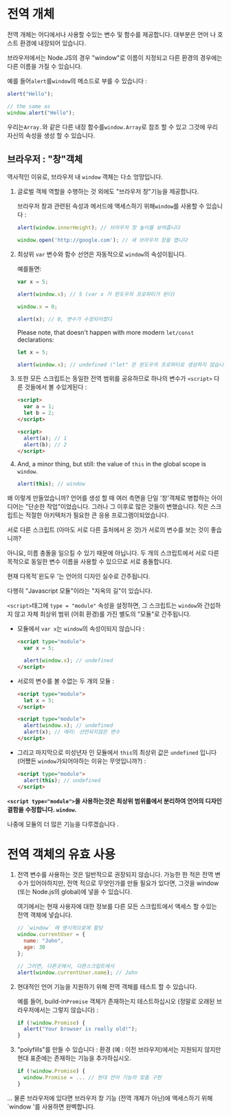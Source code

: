 
# 전역 개체

전역 개체는 어디에서나 사용할 수있는 변수 및 함수를 제공합니다. 대부분은 언어 나 호스트 환경에 내장되어 있습니다.

브라우저에서는 Node.JS의 경우 "window"로 이름이 지정되고 다른 환경의 경우에는 다른 이름을 가질 수 있습니다.

예를 들어`alert`를`window`의 메소드로 부를 수 있습니다 :

```js run
alert("Hello");

// the same as
window.alert("Hello");
```

우리는`Array.`와 같은 다른 내장 함수를`window.Array`로 참조 할 수 있고 그것에 우리 자신의 속성을 생성 할 수 있습니다.

## 브라우저 : "창"객체

역사적인 이유로, 브라우저 내 `window` 객체는 다소 엉망입니다.

1. 글로벌 객체 역할을 수행하는 것 외에도 "브라우저 창"기능을 제공합니다.

     브라우저 창과 관련된 속성과 메서드에 액세스하기 위해`window`를 사용할 수 있습니다 :

    ```js run
    alert(window.innerHeight); // 브라우저 창 높이를 보여줍니다

    window.open('http://google.com'); // 새 브라우저 창을 엽니다
    ```

2. 최상위 `var` 변수와 함수 선언은 자동적으로 `window`의 속성이됩니다.

    예를들면:
    ```js untrusted run no-strict refresh
    var x = 5;

    alert(window.x); // 5 (var x 가 윈도우의 프로퍼티가 된다)

    window.x = 0;

    alert(x); // 0, 변수가 수정되어졌다
    ```

    Please note, that doesn't happen with more modern `let/const` declarations:

    ```js untrusted run no-strict refresh
    let x = 5;

    alert(window.x); // undefined ("let" 은 윈도우의 프로퍼티로 생성하지 않습니다)
    ```

3. 또한 모든 스크립트는 동일한 전역 범위를 공유하므로 하나의 변수가 `<script>` 다른 것들에서 볼 수있게된다 :

    ```html run
    <script>
      var a = 1;
      let b = 2;
    </script>

    <script>
      alert(a); // 1
      alert(b); // 2
    </script>
    ```

4. And, a minor thing, but still: the value of `this` in the global scope is `window`.

    ```js untrusted run no-strict refresh
    alert(this); // window
    ```

왜 이렇게 만들었습니까? 언어를 생성 할 때 여러 측면을 단일 '창'객체로 병합하는 아이디어는 "단순한 작업"이었습니다. 그러나 그 이후로 많은 것들이 변했습니다. 작은 스크립트는 적절한 아키텍처가 필요한 큰 응용 프로그램이되었습니다.

서로 다른 스크립트 (아마도 서로 다른 출처에서 온 것)가 서로의 변수를 보는 것이 좋습니까?

아니요, 이름 충돌을 일으킬 수 있기 때문에 아닙니다. 두 개의 스크립트에서 서로 다른 목적으로 동일한 변수 이름을 사용할 수 있으므로 서로 충돌합니다.

현재 다목적`윈도우 '는 언어의 디자인 실수로 간주됩니다.

다행히 "Javascript 모듈"이라는 "지옥의 길"이 있습니다.

`<script>`태그에 `type = "module"` 속성을 설정하면, 그 스크립트는 `window`와 간섭하지 않고 자체 최상위 범위 (어휘 환경)를 가진 별도의 "모듈"로 간주됩니다.

- 모듈에서 `var x`는 `window`의 속성이되지 않습니다 :

    ```html run
    <script type="module">
      var x = 5;

      alert(window.x); // undefined
    </script>
    ```

- 서로의 변수를 볼 수없는 두 개의 모듈 :

    ```html run
    <script type="module">
      let x = 5;
    </script>

    <script type="module">
      alert(window.x); // undefined
      alert(x); // 에러: 선언되지않은 변수
    </script>
    ```

- 그리고 마지막으로 미성년자 인 모듈에서 `this`의 최상위 값은 `undefined` 입니다 (어쨌든 `window`가되어야하는 이유는 무엇입니까?) :

    ```html run
    <script type="module">
      alert(this); // undefined
    </script>
    ```

**`<script type="module">`을 사용하는것은 최상위 범위를에서 분리하여 언어의 디자인 결함을 수정합니다. `window`.**

나중에 모듈의 더 많은 기능을 다루겠습니다 [](info:modules).

# 전역 객체의 유효 사용

1. 전역 변수를 사용하는 것은 일반적으로 권장되지 않습니다. 가능한 한 적은 전역 변수가 있어야하지만, 전역 적으로 무엇인가를 만들 필요가 있다면, 그것을 window (또는 Node.js의 global)에 넣을 수 있습니다.

     여기에서는 현재 사용자에 대한 정보를 다른 모든 스크립트에서 액세스 할 수있는 전역 객체에 넣습니다.

    ```js run
    // `window` 에 명시적으로에 할당
    window.currentUser = {
      name: "John",
      age: 30
    };

    // 그러면, 다른곳에서, 다른스크립트에서
    alert(window.currentUser.name); // John
    ```

2. 현대적인 언어 기능을 지원하기 위해 전역 객체를 테스트 할 수 있습니다.

     예를 들어, build-in`Promise` 객체가 존재하는지 테스트하십시오 (정말로 오래된 브라우저에서는 그렇지 않습니다) :
    ```js run
    if (!window.Promise) {
      alert("Your browser is really old!");
    }
    ```

3. "polyfills"를 만들 수 있습니다 : 환경 (예 : 이전 브라우저)에서는 지원되지 않지만 현대 표준에는 존재하는 기능을 추가하십시오.

    ```js run
    if (!window.Promise) {
      window.Promise = ... // 현대 언어 기능의 맞춤 구현
    }
    ```

... 물론 브라우저에 있다면 브라우저 창 기능 (전역 개체가 아닌)에 액세스하기 위해 `window '를 사용하면 완벽합니다.
